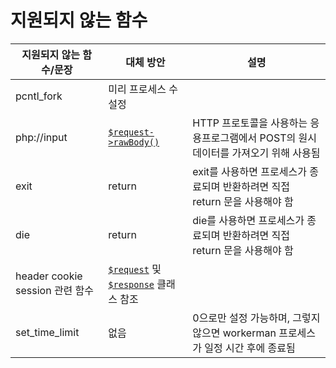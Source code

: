# 지원되지 않는 함수

지원되지 않는 함수/문장 | 대체 방안 | 설명
----|------|----
pcntl_fork | 미리 프로세스 수 설정 |
php://input | [`$request->rawBody()`](http/request.md) | HTTP 프로토콜을 사용하는 응용프로그램에서 POST의 원시 데이터를 가져오기 위해 사용됨
exit | return | exit를 사용하면 프로세스가 종료되며 반환하려면 직접 return 문을 사용해야 함
die | return | die를 사용하면 프로세스가 종료되며 반환하려면 직접 return 문을 사용해야 함
header cookie session 관련 함수 | [`$request`](http/request.md) 및 [`$response`](http/response.md) 클래스 참조 |
set_time_limit| 없음 | 0으로만 설정 가능하며, 그렇지 않으면 workerman 프로세스가 일정 시간 후에 종료됨
